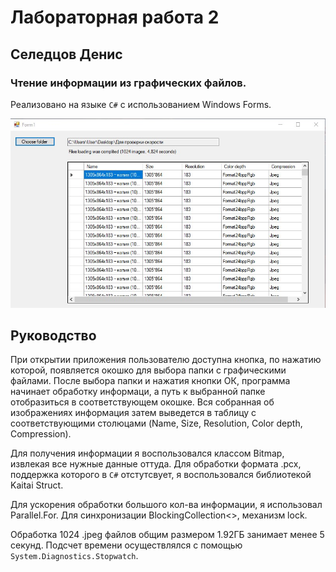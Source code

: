 # Лабораторная работа 2
## Селедцов Денис
### Чтение информации из графических файлов.

Реализовано на языке `C#` с использованием Windows Forms.

![Screenshot 1](Screenshot_1.jpg)

## Руководство

При открытии приложения пользователю доступна кнопка, по нажатию которой, появляется окошко для выбора папки с графическими
файлами. После выбора папки и нажатия кнопки ОК, программа начинает обработку информаци, а путь к выбранной папке
отобразиться в соответствующем окошке. Вся собранная об изображениях информация затем выведется в таблицу с соответствующими
столюцами (Name, Size, Resolution, Color depth, Compression).

Для получения информации я воспользовался классом Bitmap, извлекая все нужные данные оттуда. Для обработки формата .pcx,
поддержка которого в `C#` отстутсвует, я воспользовался библиотекой Kaitai Struct.

Для ускорения обработки большого кол-ва информации, я использовал Parallel.For. 
Для синхронизации BlockingCollection<>, механизм lock.

Обработка 1024 .jpeg файлов общим размером 1.92ГБ занимает менее 5 секунд.
Подсчет времени осуществлялся с помощью `System.Diagnostics.Stopwatch`.

